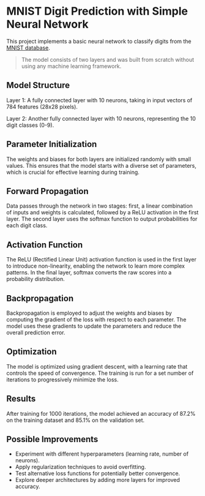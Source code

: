 # MNIST Digit Prediction with Simple Neural Network
This project implements a basic neural network to classify digits from the [MNIST database](https://yann.lecun.com/exdb/mnist/). 
>The model consists of two layers and was built from scratch without using any machine learning framework.

## Model Structure
Layer 1: A fully connected layer with 10 neurons, taking in input vectors of 784 features (28x28 pixels).

Layer 2: Another fully connected layer with 10 neurons, representing the 10 digit classes (0-9).

## Parameter Initialization
The weights and biases for both layers are initialized randomly with small values. This ensures that the model starts with a diverse set of parameters, which is crucial for effective learning during training.

## Forward Propagation
Data passes through the network in two stages: first, a linear combination of inputs and weights is calculated, followed by a ReLU activation in the first layer. The second layer uses the softmax function to output probabilities for each digit class.

## Activation Function
The ReLU (Rectified Linear Unit) activation function is used in the first layer to introduce non-linearity, enabling the network to learn more complex patterns. In the final layer, softmax converts the raw scores into a probability distribution.

## Backpropagation
Backpropagation is employed to adjust the weights and biases by computing the gradient of the loss with respect to each parameter. The model uses these gradients to update the parameters and reduce the overall prediction error.

## Optimization
The model is optimized using gradient descent, with a learning rate that controls the speed of convergence. The training is run for a set number of iterations to progressively minimize the loss.

## Results
After training for 1000 iterations, the model achieved an accuracy of 87.2% on the training dataset and 85.1% on the validation set.

## Possible Improvements
* Experiment with different hyperparameters (learning rate, number of neurons).
* Apply regularization techniques to avoid overfitting.
* Test alternative loss functions for potentially better convergence.
* Explore deeper architectures by adding more layers for improved accuracy.

